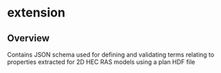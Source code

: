 # extension

## Overview

Contains JSON schema used for defining and validating terms relating to properties extracted for 2D HEC RAS models using a plan HDF file